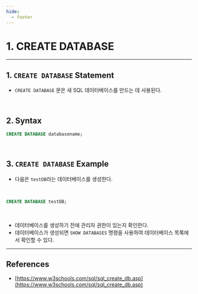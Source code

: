 ```yaml
---
hide:
  - footer
---
```


# 1. CREATE DATABASE

---

## 1. `CREATE DATABASE` Statement

- `CREATE DATABASE` 문은 새 SQL 데이터베이스를 만드는 데 사용된다.

<br/>

## 2. Syntax

```sql
CREATE DATABASE databasename;
```

<br/>

## 3. `CREATE DATABASE` Example

- 다음은 `testDB`라는 데이터베이스를 생성한다.

<br/>

```sql
CREATE DATABASE testDB;
```

<br/>

- 데이터베이스를 생성하기 전에 관리자 권한이 있는지 확인한다.
- 데이터베이스가 생성되면 `SHOW DATABASES` 명령을 사용하여 데이터베이스 목록에서 확인할 수 있다.

---

## References

- [https://www.w3schools.com/sql/sql_create_db.asp](https://www.w3schools.com/sql/sql_create_db.asp)
